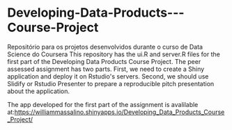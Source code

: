 # Developing-Data-Products---Course-Project
Repositório para os projetos desenvolvidos durante o curso de Data Science do Coursera
This repository has the ui.R and server.R files for the first part of the Developing Data Products Course Project. The peer assessed assignment has two parts. First, we need to create a Shiny application and deploy it on Rstudio's servers. Second, we should use Slidify or Rstudio Presenter to prepare a reproducible pitch presentation about the application.

The app developed for the first part of the assignment is avalilable at:https://williammassalino.shinyapps.io/Developing_Data_Products_Course_Project/



